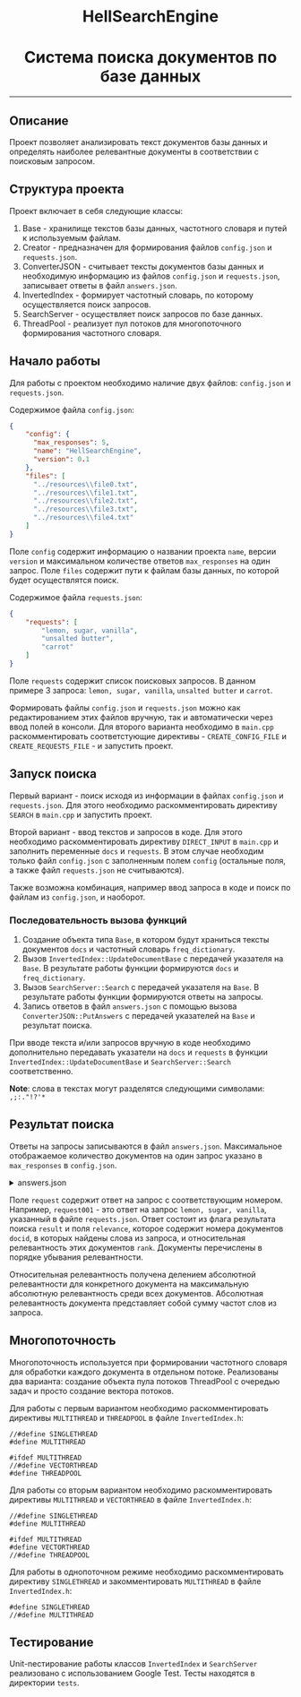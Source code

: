 <h1 align="center">HellSearchEngine</h1>
<h1 align="center">Система поиска документов по базе данных</h1>

_______

## Описание
Проект позволяет анализировать текст документов базы данных и определять наиболее релевантные 
документы в соответствии с поисковым запросом.

## Структура проекта

Проект включает в себя следующие классы:
1. Base - хранилище текстов базы данных, частотного словаря и путей к используемым файлам.
2. Creator - предназначен для формирования файлов `config.json` и `requests.json`.
3. ConverterJSON - считывает тексты документов базы данных и необходимую информацию из файлов `config.json` и `requests.json`, записывает ответы в файл `answers.json`.
4. InvertedIndex - формирует частотный словарь, по которому осуществляется поиск запросов.
5. SearchServer - осуществляет поиск запросов по базе данных.
6. ThreadPool - реализует пул потоков для многопоточного формирования частотного словаря.

## Начало работы

Для работы с проектом необходимо наличие двух файлов: `config.json` и `requests.json`.

Содержимое файла `config.json`:
```json
{
    "config": {
      "max_responses": 5,
      "name": "HellSearchEngine",
      "version": 0.1
    },
    "files": [
      "../resources\\file0.txt",
      "../resources\\file1.txt",
      "../resources\\file2.txt",
      "../resources\\file3.txt",
      "../resources\\file4.txt"
    ]
}
```
Поле `config` содержит информацию о названии проекта `name`, версии `version` и 
максимальном количестве ответов `max_responses` на один запрос. Поле `files` содержит пути
к файлам базы данных, по которой будет осуществлятся поиск.

Содержимое файла `requests.json`:
```json
{
    "requests": [
        "lemon, sugar, vanilla",
        "unsalted butter",
        "carrot"
    ]
}
```
Поле `requests` содержит список поисковых запросов. В данном примере 3 запроса: `lemon, sugar, vanilla`,
`unsalted butter` и `carrot`.

Формировать файлы `config.json` и `requests.json` можно как редактированием этих файлов вручную, 
так и автоматически через ввод полей в консоли. Для второго варианта необходимо в `main.cpp` раскомментировать 
соответстующие директивы - `CREATE_CONFIG_FILE` и `CREATE_REQUESTS_FILE` - и запустить проект.

## Запуск поиска

Первый вариант - поиск исходя из информации в файлах `config.json` и `requests.json`. Для этого 
необходимо раскомментировать директиву `SEARCH` в `main.cpp` и запустить проект.

Второй вариант - ввод текстов и запросов в коде. Для этого необходимо раскомментировать директиву
`DIRECT_INPUT` в `main.cpp` и заполнить переменные `docs` и `requests`. В этом случае необходим только файл `config.json` 
с заполненным полем `config` (остальные поля, а также файл `requests.json` не считываются).

Также возможна комбинация, например ввод запроса в коде и поиск по файлам из `config.json`, и наоборот.

### Последовательность вызова функций 
1. Создание объекта типа `Base`, в котором будут храниться тексты документов `docs` и частотный словарь `freq_dictionary`.
2. Вызов `InvertedIndex::UpdateDocumentBase` с передачей указателя на `Base`. В результате работы функции формируются `docs` и `freq_dictionary`.
3. Вызов `SearchServer::Search` с передачей указателя на `Base`. В результате работы функции формируются ответы на запросы.
4. Запись ответов в файл `answers.json` с помощью вызова `ConverterJSON::PutAnswers` с передачей указателей на `Base` и результат поиска.


При вводе текста и/или запросов вручную в коде необходимо дополнительно передавать указатели на `docs` и `requests` в функции `InvertedIndex::UpdateDocumentBase` и `SearchServer::Search` соответственно.

__Note__: cлова в текстах могут разделятся следующими символами: ` ,;:."!?'*`

## Результат поиска

Ответы на запросы записываются в файл `answers.json`. Максимальное отображаемое количество документов на один запрос 
указано в `max_responses` в `config.json`.

<details>

<summary> answers.json </summary>

```json
{
  "answers": {
    "request001": {
      "result": "true",
      "relevance": [
        {
          "docid": 2,
          "rank": 1.0
        },
        {
          "docid": 3,
          "rank": 1.0
        },
        {
          "docid": 0,
          "rank": 0.6700000166893005
        },
        {
          "docid": 1,
          "rank": 0.6700000166893005
        },
        {
          "docid": 4,
          "rank": 0.6700000166893005
        }
      ]
    },
    "request002": {
      "result": "true",
      "relevance": [
        {
          "docid": 4,
          "rank": 1.0
        },
        {
          "docid": 1,
          "rank": 0.6700000166893005
        },
        {
          "docid": 2,
          "rank": 0.6700000166893005
        },
        {
          "docid": 3,
          "rank": 0.6700000166893005
        }
      ]
    },
    "request003": {
      "result": "false",
      "relevance": [
        {
          "docid": 4,
          "rank": 1.0
        },
        {
          "docid": 1,
          "rank": 0.6700000166893005
        },
        {
          "docid": 2,
          "rank": 0.6700000166893005
        },
        {
          "docid": 3,
          "rank": 0.6700000166893005
        }
      ]
    }
  }
}
```
</details>

Поле `request` содержит ответ на запрос с соответствующим номером. Например, `request001` - 
это ответ на запрос `lemon, sugar, vanilla`, указанный в файле `requests.json`. Ответ состоит из флага результата 
поиска `result` и поля `relevance`, которое содержит номера документов `docid`, в которых найдены 
слова из запроса, и относительная релевантность этих документов `rank`. Документы перечислены в порядке убывания релевантности.

Относительная релевантность получена делением абсолютной релевантности для конкретного документа на максимальную абсолютную релевантность
среди всех документов. Абсолютная релевантность документа представляет собой сумму частот слов из запроса.  

## Многопоточность
Многопоточность используется при формировании частотного словаря для обработки каждого документа в отдельном потоке.
Реализованы два варианта: создание объекта пула потоков ThreadPool с очередью задач и просто создание вектора потоков.

Для работы с первым вариантом необходимо раскомментировать директивы `MULTITHREAD` и `THREADPOOL` в файле `InvertedIndex.h`:
```
//#define SINGLETHREAD
#define MULTITHREAD

#ifdef MULTITHREAD
//#define VECTORTHREAD
#define THREADPOOL
```
Для работы со вторым вариантом необходимо раскомментировать директивы `MULTITHREAD` и `VECTORTHREAD` в файле `InvertedIndex.h`:
```
//#define SINGLETHREAD
#define MULTITHREAD

#ifdef MULTITHREAD
#define VECTORTHREAD
//#define THREADPOOL
```

Для работы в однопоточном режиме необходимо раскомментировать директиву `SINGLETHREAD` и закомментировать `MULTITHREAD` в файле `InvertedIndex.h`:
```
#define SINGLETHREAD
//#define MULTITHREAD
```
## Тестирование
Unit-nестирование работы классов `InvertedIndex` и `SearchServer` реализовано с использованием Google Test. Тесты находятся в директории `tests`.






